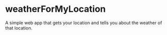# weatherForMyLocation
A simple web app that gets your location and tells you about the weather of that location.
